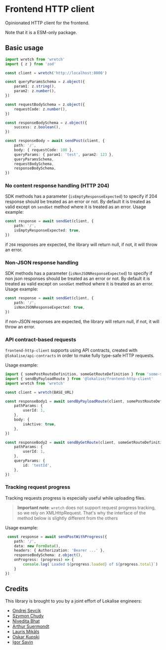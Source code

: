 # Frontend HTTP client

Opinionated HTTP client for the frontend.

Note that it is a ESM-only package.

## Basic usage

```ts
import wretch from 'wretch'
import { z } from 'zod'

const client = wretch('http://localhost:8000')

const queryParamsSchema = z.object({
	param1: z.string(),
	param2: z.number(),
})

const requestBodySchema = z.object({
	requestCode: z.number(),
})

const responseBodySchema = z.object({
	success: z.boolean(),
})

const responseBody = await sendPost(client, {
	path: '/',
	body: { requestCode: 100 },
	queryParams: { param1: 'test', param2: 123 },
	queryParamsSchema,
	requestBodySchema,
	responseBodySchema,
})
```

### No content response handling (HTTP 204)

SDK methods has a parameter (`isEmptyResponseExpected`) to specify if 204 response should be treated as an error or not. By default it is treated as
valid except on `sendGet` method where it is treated as an error. Usage example:

```ts
const response = await sendGet(client, {
	path: '/',
	isEmptyResponseExpected: true,
})
```

if `204` responses are expected, the library will return null, if not, it will throw an error.

### Non-JSON response handling

SDK methods has a parameter (`isNonJSONResponseExpected`) to specify if non json responses should be treated as an error
or not. By default it is treated as valid except on `sendGet` method where it is treated as an error. Usage example:

```ts
const response = await sendGet(client, {
	path: '/',
	isNonJSONResponseExpected: true,
})
```

if non-JSON responses are expected, the library will return null, if not, it will throw an error.

### API contract-based requests

`frontend-http-client` supports using API contracts, created with `@lokalise/api-contracts` in order to make fully type-safe HTTP requests.

Usage example:

```ts
import { somePostRouteDefinition, someGetRouteDefinition } from 'some-service-api-contracts'
import { sendByPayloadRoute } from '@lokalise/frontend-http-client'
import wretch from 'wretch'

const client = wretch(BASE_URL)

const responseBody1 = await sendByPayloadRoute(client, somePostRouteDefinition, {
    pathParams: {
        userId: 1,
    },
    body: {
        isActive: true,
    },
})

const responseBody2 = await sendByGetRoute(client, someGetRouteDefinition, {
    pathParams: {
        userId: 1,
    },
    queryParams: {
        id: 'testId',
    },
})
```

### Tracking request progress
Tracking requests progress is especially useful while uploading files. 

> **Important note**: `wretch` does not support request progress tracking, so we rely on XMLHttpRequest. That's why the interface of the method below is slightly different from the others 

Usage example:

```ts
 const response = await sendPostWithProgress({
    path: '/',
    data: new FormData(), 
    headers: { Authorization: 'Bearer ...' }, 
    responseBodySchema: z.object(),
    onProgress: (progress) => {
        console.log(`Loaded ${progress.loaded} of ${progress.total}`)
    }
})
```

## Credits

This library is brought to you by a joint effort of Lokalise engineers:

- [Ondrej Sevcik](https://github.com/ondrejsevcik)
- [Szymon Chudy](https://github.com/szymonchudy)
- [Nivedita Bhat](https://github.com/NiveditaBhat)
- [Arthur Suermondt](https://github.com/arthuracs)
- [Lauris Mikāls](https://github.com/laurismikals)
- [Oskar Kupski](https://github.com/oskarski)
- [Igor Savin](https://github.com/kibertoad)
